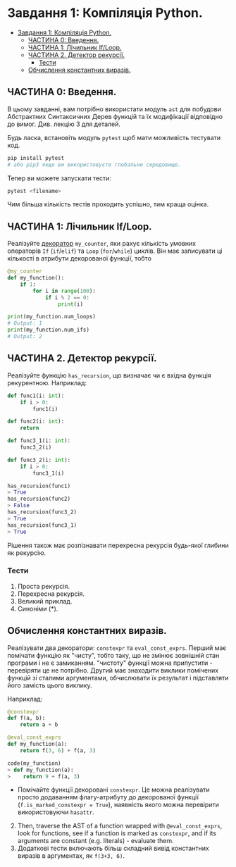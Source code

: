 # Завдання 1: Компіляція Python.

- [Завдання 1: Компіляція Python.](#завдання-1-компіляція-python)
  - [ЧАСТИНА 0: Введення.](#частина-0-введення)
  - [ЧАСТИНА 1: Лічильник If/Loop.](#частина-1-лічильник-ifloop)
  - [ЧАСТИНА 2. Детектор рекурсії.](#частина-2-детектор-рекурсії)
    - [Тести](#тести)
  - [Обчислення константних виразів.](#обчислення-константних-виразів)



## ЧАСТИНА 0: Введення.

В цьому завданні, вам потрібно використати модуль `ast` для побудови Абстрактних Синтаксичних Дерев функцій та їх модифікації відповідно до вимог. Див. лекцію 3 для деталей.

Будь ласка, встановіть модуль `pytest` щоб мати можливість тестувати код.
```bash
pip install pytest
# або pip3 якщо ви використовуєте глобальне середовище.
```

Тепер ви можете запускати тести:
```bash
pytest <filename>
```

Чим більша кількість тестів проходить успішно, тим краща оцінка.

## ЧАСТИНА 1: Лічильник If/Loop.
Реалізуйте [декоратор](https://stackoverflow.com/questions/739654/how-do-i-make-function-decorators-and-chain-them-together/1594484#1594484) `my_counter`, яки рахує кількість умовних операторів `If` (`if`/`elif`) та `Loop` (`for`/`while`) циклів.
Він має записувати ці кількості в атрибути декорованої функції, тобто

```Python
@my_counter
def my_function():
    if 1:
        for i in range(100):
            if i % 2 == 0:
                print(i)

print(my_function.num_loops)
# Output: 1
print(my_function.num_ifs)
# Output: 2
```

## ЧАСТИНА 2. Детектор рекурсії.
Реалізуйте функцію `has_recursion`, що визначає чи є вхідна функція рекурентною.
Наприклад:

```python
def func1(i: int):
    if i > 0:
        func1(i)

def func2(i: int):
    return

def func3_1(i: int):
    func3_2(i)

def func3_2(i: int):
    if i > 0:
        func3_1(i)

has_recursion(func1)
> True
has_recursion(func2)
> False
has_recursion(func3_2)
> True
has_recursion(func3_1)
> True
```

Рішення також має розпізнавати перехресна рекурсія будь-якої глибини як рекурсію.

### Тести
1. Проста рекурсія.
2. Перехресна рекурсія.
3. Великий приклад.
4. Синоніми (*).

## Обчислення константних виразів.

Реалізувати два декоратори: `constexpr` та `eval_const_exprs`. Перший має помічати функцію як "чисту", тобто таку, що не змінює зовнішній стан програми і не є замиканням. "чистоту" функції можна припустити - перевіряти це не потрібно. Другий має знаходити виклики помічених функцій зі сталими аргументами, обчислювати їх результат і підставляти його замість цього виклику.

Наприклад:
```Python
@constexpr
def f(a, b):
    return a + b

@eval_const_exprs
def my_function(a):
    return f(3, 6) + f(a, 3)

code(my_function)
> def my_function(a):
>    return 9 + f(a, 3)
```

* Помічайте функції декоровані `constexpr`. Це можна реалізувати просто додаванням флагу-атрибуту до декорованої функції (`f.is_marked_constexpr = True`), наявність якого можна перевірити використовуючи `hasattr`.

2. Then, traverse the AST of a function wrapped with `@eval_const_exprs`,
look for functions, see if a function is marked as `constexpr`,
and if its arguments are constant (e.g. literals) - evaluate them.
3. Додаткові тести включають більш складний вивід константних виразів в аргументах, як `f(3+3, 6)`.